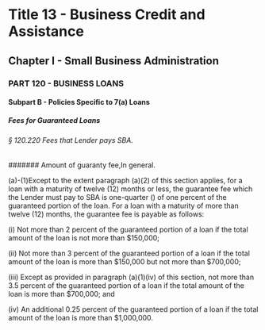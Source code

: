 
# Title 13 - Business Credit and Assistance
## Chapter I - Small Business Administration
### PART 120 - BUSINESS LOANS
#### Subpart B - Policies Specific to 7(a) Loans
##### Fees for Guaranteed Loans
###### § 120.220 Fees that Lender pays SBA.
####### Amount of guaranty fee,In general.

(a)-(1)Except to the extent paragraph (a)(2) of this section applies, for a loan with a maturity of twelve (12) months or less, the guarantee fee which the Lender must pay to SBA is one-quarter () of one percent of the guaranteed portion of the loan. For a loan with a maturity of more than twelve (12) months, the guarantee fee is payable as follows:

(i) Not more than 2 percent of the guaranteed portion of a loan if the total amount of the loan is not more than $150,000;

(ii) Not more than 3 percent of the guaranteed portion of a loan if the total amount of the loan is more than $150,000 but not more than $700,000;

(iii) Except as provided in paragraph (a)(1)(iv) of this section, not more than 3.5 percent of the guaranteed portion of a loan if the total amount of the loan is more than $700,000; and

(iv) An additional 0.25 percent of the guaranteed portion of a loan if the total amount of the loan is more than $1,000,000.
